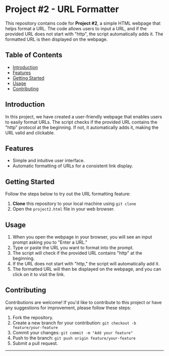 # Project #2 - URL Formatter

This repository contains code for **Project #2**, a simple HTML webpage that helps format a URL. The code allows users to input a URL, and if the provided URL does not start with "http", the script automatically adds it. The formatted URL is then displayed on the webpage.

## Table of Contents

- [Introduction](#introduction)
- [Features](#features)
- [Getting Started](#getting-started)
- [Usage](#usage)
- [Contributing](#contributing)

## Introduction

In this project, we have created a user-friendly webpage that enables users to easily format URLs. The script checks if the provided URL contains the "http" protocol at the beginning. If not, it automatically adds it, making the URL valid and clickable.

## Features

- Simple and intuitive user interface.
- Automatic formatting of URLs for a consistent link display.

## Getting Started

Follow the steps below to try out the URL formatting feature:

1. **Clone** this repository to your local machine using `git clone`
2. Open the `project2.html` file in your web browser.

## Usage

1. When you open the webpage in your browser, you will see an input prompt asking you to "Enter a URL."
2. Type or paste the URL you want to format into the prompt.
3. The script will check if the provided URL contains "http" at the beginning.
4. If the URL does not start with "http," the script will automatically add it.
5. The formatted URL will then be displayed on the webpage, and you can click on it to visit the link.

## Contributing

Contributions are welcome! If you'd like to contribute to this project or have any suggestions for improvement, please follow these steps:

1. Fork the repository.
2. Create a new branch for your contribution: `git checkout -b feature/your-feature`
3. Commit your changes: `git commit -m "Add your feature"`
4. Push to the branch: `git push origin feature/your-feature`
5. Submit a pull request.

---
